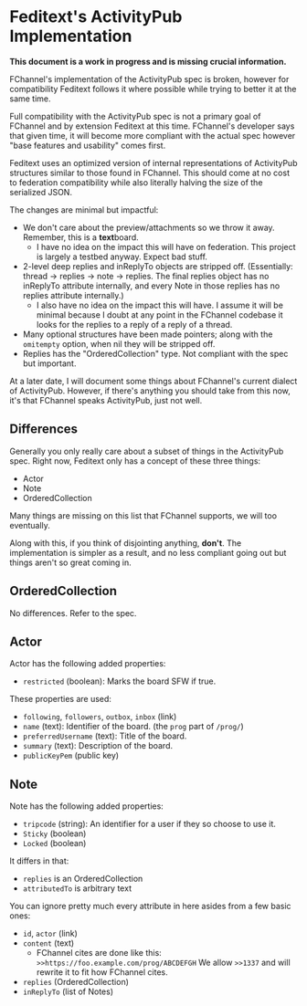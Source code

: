 # Feditext's ActivityPub Implementation

**This document is a work in progress and is missing crucial information.**

FChannel's implementation of the ActivityPub spec is broken, however for
compatibility Feditext follows it where possible while trying to better it at
the same time.

Full compatibility with the ActivityPub spec is not a primary goal of FChannel
and by extension Feditext at this time.
FChannel's developer says that given time, it will become more compliant with
the actual spec however "base features and usability" comes first.

Feditext uses an optimized version of internal representations of ActivityPub
structures similar to those found in FChannel.
This should come at no cost to federation compatibility while also literally
halving the size of the serialized JSON.

The changes are minimal but impactful:

- We don't care about the preview/attachments so we throw it away.
  Remember, this is a **text**board.
  - I have no idea on the impact this will have on federation.
    This project is largely a testbed anyway. Expect bad stuff.
- 2-level deep replies and inReplyTo objects are stripped off.
  (Essentially: thread -> replies -> note -> replies. The final replies object
  has no inReplyTo attribute internally, and every Note in those replies has no
  replies attribute internally.)
  - I also have no idea on the impact this will have.
    I assume it will be minimal because I doubt at any point in the FChannel
    codebase it looks for the replies to a reply of a reply of a thread.
- Many optional structures have been made pointers; along with the `omitempty`
  option, when nil they will be stripped off.
- Replies has the "OrderedCollection" type. Not compliant with the spec but
  important.

At a later date, I will document some things about FChannel's current dialect of
ActivityPub.
However, if there's anything you should take from this now, it's that FChannel
speaks ActivityPub, just not well.

## Differences

Generally you only really care about a subset of things in the ActivityPub spec.
Right now, Feditext only has a concept of these three things:

- Actor
- Note
- OrderedCollection

Many things are missing on this list that FChannel supports, we will too
eventually.

Along with this, if you think of disjointing anything, **don't**.
The implementation is simpler as a result, and no less compliant going out but
things aren't so great coming in.

## OrderedCollection

No differences.
Refer to the spec.

## Actor

Actor has the following added properties:

- `restricted` (boolean): Marks the board SFW if true.

These properties are used:

- `following`, `followers`, `outbox`, `inbox` (link)
- `name` (text): Identifier of the board. (the `prog` part of `/prog/`)
- `preferredUsername` (text): Title of the board.
- `summary` (text): Description of the board.
- `publicKeyPem` (public key) <!-- TODO -->

## Note

Note has the following added properties:

- `tripcode` (string): An identifier for a user if they so choose to use it.
- `Sticky` (boolean) <!-- TODO -->
- `Locked` (boolean) <!-- TODO -->

It differs in that:

- `replies` is an OrderedCollection
- `attributedTo` is arbitrary text

You can ignore pretty much every attribute in here asides from a few basic ones:

- `id`, `actor` (link)
- `content` (text)
  - FChannel cites are done like this: `>>https://foo.example.com/prog/ABCDEFGH`
  We allow `>>1337` and will rewrite it to fit how FChannel cites.
- `replies` (OrderedCollection)
- `inReplyTo` (list of Notes)
